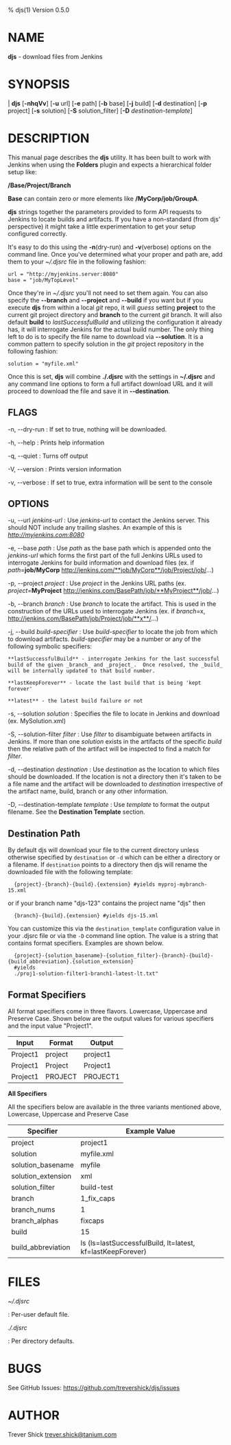 % djs(1) Version 0.5.0

NAME
====
**djs** - download files from Jenkins

SYNOPSIS
========
| **djs** [**-nhqVv**] [**-u** url] [**-e** path] [**-b** base] [**-j** build] [**-d** destination] [**-p** project] [**-s** solution] [**-S** solution_filter] [**-D** _destination-template_]

DESCRIPTION
===========
This manual page describes the **djs** utility.  It has been built to work with Jenkins when using the **Folders** plugin and expects a hierarchical folder setup like:

**/Base/Project/Branch**

**Base** can contain zero or more elements like **/MyCorp/job/GroupA**.

**djs** strings together the parameters provided to form API requests to Jenkins to locate builds and artifacts.  If you have a non-standard (from djs' perspective) it might take a little experimentation to get your setup configured correctly.

It's easy to do this using the **-n**(dry-run) and **-v**(verbose) options on the command line.  Once you've determined what your proper and path are, add them to your _~/.djsrc_ file in the following fashion:

```
url = "http://myjenkins.server:8080"
base = "job/MyTopLevel"
```

Once they're in _~/.djsrc_ you'll not need to set them again.  You can also specify the **--branch** and **--project** and **--build** if you want but if you execute **djs** from within a local _git_ repo, it will _guess_ setting **project** to the current git project directory and **branch** to the current _git_ branch.  It will also default **build** to _lastSuccessfulBuild_ and utilizing the configuration it already has, it will interrogate Jenkins for the actual build number.  The only thing left to do is to specify the file name to download via **--solution**.  It is a common pattern to specify solution in the _git_ project repository in the following fashion:

```
solution = "myfile.xml"
```

Once this is set, **djs** will combine **./.djsrc** with the settings in **~/.djsrc** and any command line options to form a full artifact download URL and it will proceed to download the file and save it in **--destination**.

FLAGS
-----
-n, --dry-run
:   If set to true, nothing will be downloaded.

-h, --help
:   Prints help information

-q, --quiet
:   Turns off output

-V, --version
:   Prints version information

-v, --verbose
:   If set to true, extra information will be sent to the console

OPTIONS
-------
-u, -\-url _jenkins-url_
:   Use _jenkins-url_ to contact the Jenkins server.  This should NOT include any trailing slashes.  An example of this is _http://myjenkins.com:8080_

-e, -\-base _path_
:   Use _path_ as the base path which is appended onto the _jenkins-url_ which forms the first part of the full Jenkins URLs used to interrogate Jenkins for build information and download files (ex. if _path_=**job/MyCorp** http://jenkins.com/**job/MyCorp**/job/Project/job/...)

-p, -\-project _project_
:   Use _project_ in the Jenkins URL paths (ex. _project_=**MyProject** http://jenkins.com/BasePath/job/**MyProject**/job/...)

-b, -\-branch _branch_
:   Use _branch_ to locate the artifact.  This is used in the construction of the URLs used to interrogate Jenkins (ex. if _branch_=x, http://jenkins.com/BasePath/job/Project/job/**x**/...)

-j, -\-build _build-specifier_
:   Use _build-specifier_ to locate the job from which to download artifacts.  _build-specifier_ may be a number or any of the following symbolic specifiers:

    **lastSuccessfulBuild** - interrogate Jenkins for the last successful build of the given _branch_ and _project_.  Once resolved, the _build_ will be internally updated to that build number.

    **lastKeepForever** - locate the last build that is being 'kept forever'

    **latest** - the latest build failure or not

-s, -\-solution _solution_
:   Specifies the file to locate in Jenkins and download (ex. MySolution.xml)

-S, -\-solution-filter _filter_
:   Use _filter_ to disambiguate between artifacts in Jenkins.  If more than one _solution_ exists in the artifacts of the specific _build_ then the relative path of the artifact will be inspected to find a match for _filter_.

-d, -\-destination _destination_
:   Use _destination_ as the location to which files should be downloaded.  If the location is not a directory then it's taken to be a file name and the artifact will be downloaded to _destination_ irrespective of the artifact name, build, branch or any other information.

-D, -\-destination-template _template_
:   Use _template_ to format the output filename.  See the **Destination Template** section.

Destination Path
----------------
By default djs will download your file to the current directory unless otherwise specified by ```destination``` or ```-d``` which can be either a directory or a filename.
If ```destination``` points to a directory then djs will rename the downloaded file with the following template:

```
  {project}-{branch}-{build}.{extension} #yields myproj-mybranch-15.xml
```

or if your branch name "djs-123" contains the project name "djs" then

```
  {branch}-{build}.{extension} #yields djs-15.xml

```

You can customize this via the ```destination_template``` configuration value in your .djsrc file or via the ```-D``` command line option.  The value is a string that contains
format specifiers. Examples are shown below.

```
  {project}-{solution_basename}-{solution_filter}-{branch}-{build}-{build_abbreviation}.{solution_extension}
  #yields
  ./proj1-solution-filter1-branch1-latest-lt.txt"
```

Format Specifiers
-----------------

All format specifiers come in three flavors. Lowercase, Uppercase and Preserve Case.  Shown below are the output values for various specifiers and the input value "Project1".

Input        | Format        | Output
------------ | ------------- | ----------------
Project1     | project       | project1
Project1     | Project       | Project1
Project1     | PROJECT       | PROJECT1

**All Specifiers**

All the specifiers below are available in the three variants mentioned above, Lowercase, Uppercase and Preserve Case

Specifier            | Example Value
-------------------- | --------------------------
project              | project1
solution             | myfile.xml
solution_basename    | myfile
solution_extension   | xml
solution_filter      | build-test
branch               | 1_fix_caps
branch_nums          | 1
branch_alphas        | fixcaps
build                | 15
build_abbreviation   | ls (ls=lastSuccessfulBuild, lt=latest, kf=lastKeepForever)

FILES
=====

*~/.djsrc*

:   Per-user default file.

*./.djsrc*

:	Per directory defaults.

BUGS
====

See GitHub Issues: <https://github.com/trevershick/djs/issues>

AUTHOR
======

Trever Shick <trever.shick@tanium.com>


